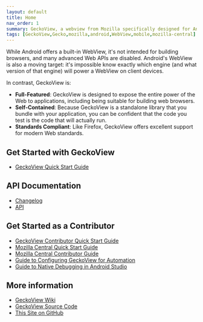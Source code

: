 ```yaml
---
layout: default
title: Home
nav_order: 1
summary: GeckoView, a webview from Mozilla specifically designed for Android browsers.
tags: [GeckoView,Gecko,mozilla,android,WebView,mobile,mozilla-central]
---
```


While Android offers a built-in WebView, it's not intended for building browsers, and many advanced Web APIs are disabled. Android's WebView is also a moving target: it's impossible know exactly which engine (and what version of that engine) will power a WebView on client devices.

In contrast, GeckoView is:

- **Full-Featured**: GeckoView is designed to expose the entire power of the Web to applications, including being suitable for building web browsers.
- **Self-Contained**: Because GeckoView is a standalone library that you bundle with your application, you can be confident that the code you test is the code that will actually run.
- **Standards Compliant**: Like Firefox, GeckoView offers excellent support for modern Web standards.

## Get Started with GeckoView

* [GeckoView Quick Start Guide][1]


## API Documentation

* [Changelog][2]
* [API](javadoc/mozilla-central/index.html)

## Get Started as a Contributor

* [GeckoView Contributor Quick Start Guide][3]
* [Mozilla Central Quick Start Guide][4]
* [Mozilla Central Contributor Guide][5]
* [Guide to Configuring GeckoView for Automation][6]
* [Guide to Native Debugging in Android Studio][7]


## More information
* [GeckoView Wiki](https://wiki.mozilla.org/Mobile/GeckoView)
* [GeckoView Source Code](https://searchfox.org/mozilla-central/source/mobile/android/geckoview)
* [This Site on GitHub](https://github.com/mozilla/geckoview/)

[1]:docs/geckoview-quick-start
[2]:javadoc/mozilla-central/org/mozilla/geckoview/doc-files/CHANGELOG
[3]:tutorials/geckoview-quick-start
[4]:tutorials/mc-quick-start
[5]:tutorials/contributing-to-mc
[6]:tutorials/automation
[7]:tutorials/native-debugging
